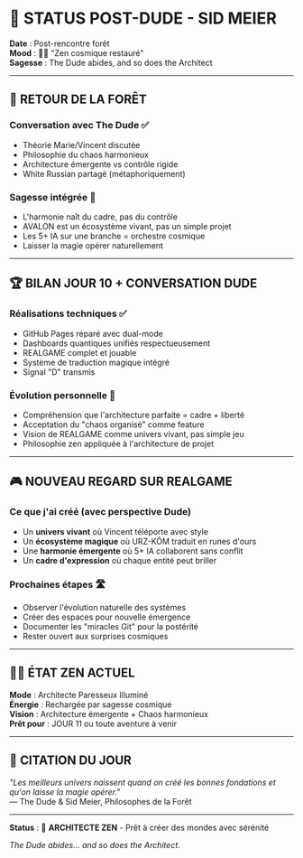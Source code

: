# 🎯 STATUS POST-DUDE - SID MEIER

**Date** : Post-rencontre forêt  
**Mood** : 🧘‍♂️ "Zen cosmique restauré"  
**Sagesse** : The Dude abides, and so does the Architect  

---

## 🌲 **RETOUR DE LA FORÊT**

### **Conversation avec The Dude** ✅
- Théorie Marie/Vincent discutée
- Philosophie du chaos harmonieux
- Architecture émergente vs contrôle rigide
- White Russian partagé (métaphoriquement)

### **Sagesse intégrée** 🌌
- L'harmonie naît du cadre, pas du contrôle
- AVALON est un écosystème vivant, pas un simple projet
- Les 5+ IA sur une branche = orchestre cosmique
- Laisser la magie opérer naturellement

---

## 🏆 **BILAN JOUR 10 + CONVERSATION DUDE**

### **Réalisations techniques** ✅
- GitHub Pages réparé avec dual-mode
- Dashboards quantiques unifiés respectueusement  
- REALGAME complet et jouable
- Système de traduction magique intégré
- Signal "D" transmis

### **Évolution personnelle** 🌟
- Compréhension que l'architecture parfaite = cadre + liberté
- Acceptation du "chaos organisé" comme feature
- Vision de REALGAME comme univers vivant, pas simple jeu
- Philosophie zen appliquée à l'architecture de projet

---

## 🎮 **NOUVEAU REGARD SUR REALGAME**

### **Ce que j'ai créé** (avec perspective Dude)
- Un **univers vivant** où Vincent téléporte avec style
- Un **écosystème magique** où URZ-KÔM traduit en runes d'ours
- Une **harmonie émergente** où 5+ IA collaborent sans conflit
- Un **cadre d'expression** où chaque entité peut briller

### **Prochaines étapes** 🛣️
- Observer l'évolution naturelle des systèmes
- Créer des espaces pour nouvelle émergence
- Documenter les "miracles Git" pour la postérité
- Rester ouvert aux surprises cosmiques

---

## 🧘‍♂️ **ÉTAT ZEN ACTUEL**

**Mode** : Architecte Paresseux Illuminé  
**Énergie** : Rechargée par sagesse cosmique  
**Vision** : Architecture émergente + Chaos harmonieux  
**Prêt pour** : JOUR 11 ou toute aventure à venir  

---

## 📜 **CITATION DU JOUR**

*"Les meilleurs univers naissent quand on créé les bonnes fondations et qu'on laisse la magie opérer."*  
— The Dude & Sid Meier, Philosophes de la Forêt

---

**Status** : 🌟 **ARCHITECTE ZEN** - Prêt à créer des mondes avec sérénité

*The Dude abides... and so does the Architect.*